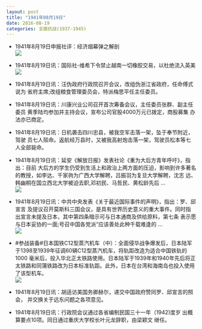 ```yaml
---
layout: post
title: "1941年08月19日"
date: 2016-08-19
categories: 全面抗战(1937-1945)
---
```


<meta name="referrer" content="no-referrer" />

- 1941年8月19日申报社评：经济烟幕弹之解剖 <br/><img src="https://ww3.sinaimg.cn/large/aca367d8jw1f6zg9wl9ifj20pf13ox2g.jpg" />

- 1941年8月19日讯：国际社-维希下令禁止越南一切橡胶交易，以杜绝流入英美 <br/><img src="https://ww1.sinaimg.cn/large/aca367d8jw1f6zek93zi1j20bq06q75j.jpg" />

- 1941年8月19日讯：汪伪政府行政院召开会议，改组伪浙江省政府，任命傅式说为 省府主席;改组粮食管理委员会，特派梅思平任主任委员。 

- 1941年8月19日讯：川康兴业公司召开首次筹备会议，主任委员张群、副主任委员 黄季陆均参加并主持会议，宣布公司官股4000万元已拨定，商股募集 办法亦已商定。 

- 1941年8月19日讯：日机袭击四川忠县，被我空军击落一架，坠于奉节附近，驾驶 员七人殒命。返航经万县时，又被我高射炮击落一架，驾驶员松本等七 人全部毙命。 

- 1941年8月19日讯：延安《解放日报》发表社论《重为大后方青年呼吁》，指出：目前 大后方的学生仍受到生活上和政治上两方面的压迫，影响到许多著名 的教授，如李达、千家驹为广西大学解聘，吕振羽为复旦大学解聘，沈志 远、韩幽桐在国立西北大学被迫去职,邓初民、马哲民、黄松龄先后 ... <br/><img src="https://ww4.sinaimg.cn/large/aca367d8jw1f6yx7jmypqj20c809z0tz.jpg" />

- 1941年8月19日讯：中共中央发表《关于最近国际事件的声明》，指出：罗、邱宣言 及提议召开莫斯科三国会议，是具有世界历史意义的重大事件。同时指 出宣言未提及日本，其中第四条暗示可与日本通商及供给原料，第七条 表示愿与日本妥协的一面;号召中国各党派“应该善处此种千载难逢的 ... <br/><img src="https://ww1.sinaimg.cn/large/aca367d8jw1f6yvgyzvx7j20c8090my9.jpg" />

- #参战装备#日本国铁C12型蒸汽机车（中）：全面侵华战争爆发后，日本陆军于1398至1939年征调60辆C12型蒸汽机车，将轨距改造为适合中国铁轨的1000 毫米后，投入华北正太铁路使用。日本陆军于1939年和1940年先后将正太铁路和同蒲铁路改为日本标准轨距。此外，日本在台湾和海南岛也投入使用了该型机车。 <br/><img src="https://ww3.sinaimg.cn/large/aca367d8jw1f6ytqiapr0j208c0gpq60.jpg" />

- 1941年8月19日讯：胡适访美国务卿赫尔，递交中国政府赞同罗、邱宣言的照会， 并交换关于远东问题之各项意见。 

- 1941年8月19日讯：行政院会议通过各省编制民国三十一年（1942)度岁 出概算要点10项。同日通过重庆大学校长叶元龙辞职，由梁颖文 继任。 

